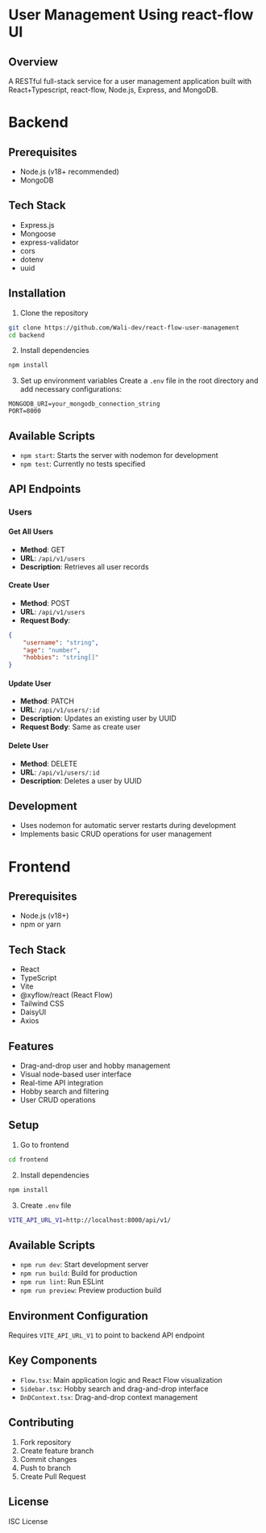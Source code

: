 # User Management Using react-flow UI 



## Overview
A RESTful full-stack service for a user management application built with React+Typescript, react-flow, Node.js, Express, and MongoDB.


# Backend

## Prerequisites
- Node.js (v18+ recommended)
- MongoDB

## Tech Stack
- Express.js
- Mongoose
- express-validator
- cors
- dotenv
- uuid

## Installation

1. Clone the repository
```bash
git clone https://github.com/Wali-dev/react-flow-user-management
cd backend
```

2. Install dependencies
```bash
npm install
```

3. Set up environment variables
Create a `.env` file in the root directory and add necessary configurations:
```
MONGODB_URI=your_mongodb_connection_string
PORT=8000
```

## Available Scripts
- `npm start`: Starts the server with nodemon for development
- `npm test`: Currently no tests specified

## API Endpoints

### Users

#### Get All Users
- **Method**: GET
- **URL**: `/api/v1/users`
- **Description**: Retrieves all user records

#### Create User
- **Method**: POST
- **URL**: `/api/v1/users`
- **Request Body**:
```json
{
    "username": "string",
    "age": "number",
    "hobbies": "string[]"
}
```

#### Update User
- **Method**: PATCH
- **URL**: `/api/v1/users/:id`
- **Description**: Updates an existing user by UUID
- **Request Body**: Same as create user

#### Delete User
- **Method**: DELETE
- **URL**: `/api/v1/users/:id`
- **Description**: Deletes a user by UUID

## Development
- Uses nodemon for automatic server restarts during development
- Implements basic CRUD operations for user management

# Frontend

## Prerequisites
- Node.js (v18+)
- npm or yarn

## Tech Stack
- React
- TypeScript
- Vite
- @xyflow/react (React Flow)
- Tailwind CSS
- DaisyUI
- Axios

## Features
- Drag-and-drop user and hobby management
- Visual node-based user interface
- Real-time API integration
- Hobby search and filtering
- User CRUD operations

## Setup

1. Go to frontend
```bash
cd frontend
```

2. Install dependencies
```bash
npm install
```

3. Create `.env` file
```bash
VITE_API_URL_V1=http://localhost:8000/api/v1/
```

## Available Scripts
- `npm run dev`: Start development server
- `npm run build`: Build for production
- `npm run lint`: Run ESLint
- `npm run preview`: Preview production build

## Environment Configuration
Requires `VITE_API_URL_V1` to point to backend API endpoint

## Key Components
- `Flow.tsx`: Main application logic and React Flow visualization
- `Sidebar.tsx`: Hobby search and drag-and-drop interface
- `DnDContext.tsx`: Drag-and-drop context management

## Contributing
1. Fork repository
2. Create feature branch
3. Commit changes
4. Push to branch
5. Create Pull Request

## License
ISC License